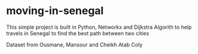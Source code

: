 # moving-in-senegal
This simple project is built in Python, Networkx and Dijkstra Algorith to help travels in Senegal to find the best path between two cities



Dataset from Ousmane, Mansour and Cheikh Atab Coly
